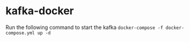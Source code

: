 # kafka-docker

Run the following command to start the kafka
````docker-compose -f docker-compose.yml up -d````

